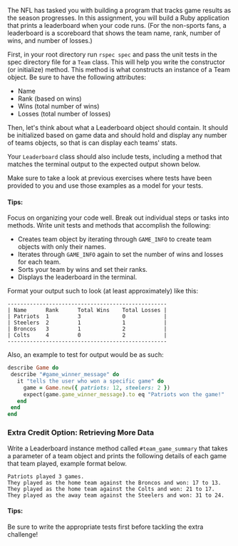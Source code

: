 The NFL has tasked you with building a program that tracks game results as the season progresses. In this assignment, you will build a Ruby application that prints a leaderboard when your code runs. (For the non-sports fans, a leaderboard is a scoreboard that shows the team name, rank, number of wins, and number of losses.)

First, in your root directory run `rspec spec` and pass the unit tests in the spec directory file for a `Team` class. This will help you write the constructor (or initialize) method. This method is what constructs an instance of a Team object. Be sure to have the following attributes:
- Name
- Rank (based on wins)
- Wins (total number of wins)
- Losses (total number of losses)

Then, let's think about what a Leaderboard object should contain. It should be initialized based on game data and should hold and display any number of teams objects, so that is can display each teams' stats.

Your `Leaderboard` class should also include tests, including a method that matches the terminal output to the expected output shown below.

Make sure to take a look at previous exercises where tests have been provided to you and use those examples as a model for your tests.

#### Tips:
Focus on organizing your code well. Break out individual steps or tasks into methods. Write unit tests and methods that accomplish the following:

- Creates team object by iterating through `GAME_INFO` to create team objects with only their names.
- Iterates through `GAME_INFO` again to set the number of wins and losses for each team.
- Sorts your team by wins and set their ranks.
- Displays the leaderboard in the terminal.

Format your output such to look (at least approximately) like this:

```
--------------------------------------------------
| Name      Rank      Total Wins    Total Losses |
| Patriots  1         3             0            |
| Steelers  2         1             1            |
| Broncos   3         1             2            |
| Colts     4         0             2            |
--------------------------------------------------
```

Also, an example to test for output would be as such:

```ruby
describe Game do
 describe "#game_winner_message" do
   it "tells the user who won a specific game" do
     game = Game.new({ patriots: 12, steelers: 2 })
     expect(game.game_winner_message).to eq "Patriots won the game!"
   end
 end
end
```

### Extra Credit Option: Retrieving More Data

Write a Leaderboard instance method called `#team_game_summary` that takes a parameter of a team object and prints the following details of each game that team played, example format below.

```
Patriots played 3 games.
They played as the home team against the Broncos and won: 17 to 13.
They played as the home team against the Colts and won: 21 to 17.
They played as the away team against the Steelers and won: 31 to 24.
```

#### Tips:
Be sure to write the appropriate tests first before tackling the extra challenge!
